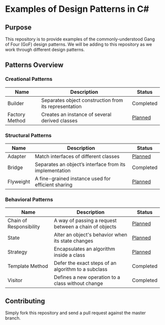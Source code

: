 # Examples of Design Patterns in C&#35;

## Purpose
This repository is to provide examples of the commonly-understood Gang of Four (GoF) design patterns.
We will be adding to this repository as we work through different design patterns.

## Patterns Overview

### Creational Patterns
| Name | Description | Status |
| --- | --- | --- |
| Builder | Separates object construction from its representation | Completed |
| Factory Method | Creates an instance of several derived classes | [Planned](https://github.com/ssiko/design-pattern-examples/issues/5) |
  
### Structural Patterns
| Name | Description | Status |
| --- | --- | --- |
| Adapter | Match interfaces of different classes | [Planned](https://github.com/ssiko/design-pattern-examples/issues/6) |
| Bridge | Separates an object’s interface from its implementation | Completed |
| Flyweight | A fine-grained instance used for efficient sharing | [Planned](https://github.com/ssiko/design-pattern-examples/issues/7) |
  
### Behavioral Patterns
| Name | Description | Status |
| --- | --- | --- |
| Chain of Responsibility | A way of passing a request between a chain of objects | [Planned](https://github.com/ssiko/design-pattern-examples/issues/8) |
| State| Alter an object's behavior when its state changes | [Planned](https://github.com/ssiko/design-pattern-examples/issues/9) |
| Strategy | Encapsulates an algorithm inside a class | [Planned](https://github.com/ssiko/design-pattern-examples/issues/10) |
| Template Method | Defer the exact steps of an algorithm to a subclass | Completed |
| Visitor | Defines a new operation to a class without change | Completed |

## Contributing
Simply fork this repository and send a pull request against the master branch.
